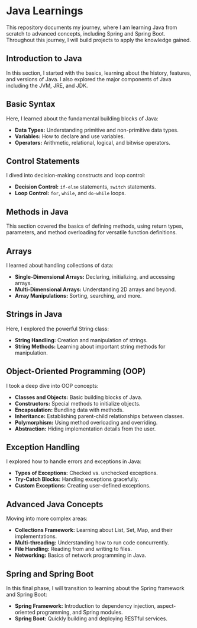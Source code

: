 # Java Learnings

This repository documents my journey, where I am learning Java from scratch to advanced concepts, including Spring and Spring Boot. Throughout this journey, I will build projects to apply the knowledge gained.

## Introduction to Java

In this section, I started with the basics, learning about the history, features, and versions of Java. I also explored the major components of Java including the JVM, JRE, and JDK.

## Basic Syntax

Here, I learned about the fundamental building blocks of Java:
- **Data Types:** Understanding primitive and non-primitive data types.
- **Variables:** How to declare and use variables.
- **Operators:** Arithmetic, relational, logical, and bitwise operators.

## Control Statements

I dived into decision-making constructs and loop control:
- **Decision Control:** `if-else` statements, `switch` statements.
- **Loop Control:** `for`, `while`, and `do-while` loops.

## Methods in Java

This section covered the basics of defining methods, using return types, parameters, and method overloading for versatile function definitions.

## Arrays

I learned about handling collections of data:
- **Single-Dimensional Arrays:** Declaring, initializing, and accessing arrays.
- **Multi-Dimensional Arrays:** Understanding 2D arrays and beyond.
- **Array Manipulations:** Sorting, searching, and more.

## Strings in Java

Here, I explored the powerful String class:
- **String Handling:** Creation and manipulation of strings.
- **String Methods:** Learning about important string methods for manipulation.

## Object-Oriented Programming (OOP)

I took a deep dive into OOP concepts:
- **Classes and Objects:** Basic building blocks of Java.
- **Constructors:** Special methods to initialize objects.
- **Encapsulation:** Bundling data with methods.
- **Inheritance:** Establishing parent-child relationships between classes.
- **Polymorphism:** Using method overloading and overriding.
- **Abstraction:** Hiding implementation details from the user.

## Exception Handling

I explored how to handle errors and exceptions in Java:
- **Types of Exceptions:** Checked vs. unchecked exceptions.
- **Try-Catch Blocks:** Handling exceptions gracefully.
- **Custom Exceptions:** Creating user-defined exceptions.

## Advanced Java Concepts

Moving into more complex areas:
- **Collections Framework:** Learning about List, Set, Map, and their implementations.
- **Multi-threading:** Understanding how to run code concurrently.
- **File Handling:** Reading from and writing to files.
- **Networking:** Basics of network programming in Java.

## Spring and Spring Boot

In this final phase, I will transition to learning about the Spring framework and Spring Boot:
- **Spring Framework:** Introduction to dependency injection, aspect-oriented programming, and Spring modules.
- **Spring Boot:** Quickly building and deploying RESTful services.

